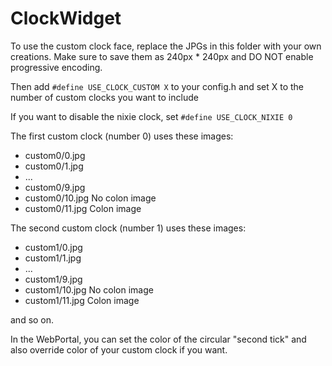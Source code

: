 # ClockWidget

To use the custom clock face, replace the JPGs in this folder with your own creations.
Make sure to save them as 240px \* 240px and DO NOT enable progressive encoding.

Then add
`#define USE_CLOCK_CUSTOM X`
to your config.h and set X to the number of custom clocks you want to include

If you want to disable the nixie clock, set
`#define USE_CLOCK_NIXIE 0`

The first custom clock (number 0) uses these images:

- custom0/0.jpg
- custom0/1.jpg
- ...
- custom0/9.jpg
- custom0/10.jpg No colon image
- custom0/11.jpg Colon image

The second custom clock (number 1) uses these images:

- custom1/0.jpg
- custom1/1.jpg
- ...
- custom1/9.jpg
- custom1/10.jpg No colon image
- custom1/11.jpg Colon image

and so on.

In the WebPortal, you can set the color of the circular "second tick"
and also override color of your custom clock if you want.

